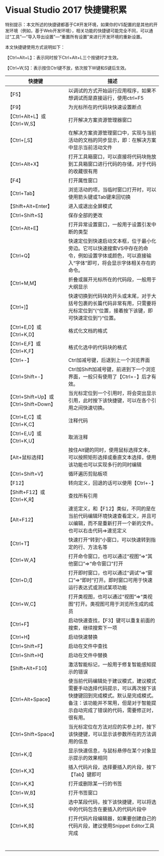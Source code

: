 # Visual Studio 2017 快捷键积累

特别提示：本文所述的快捷键都基于C#开发环境，如果你的VS配置的是其他的开发环境（例如，基于Web开发环境），相关功能的快捷键可能完全不同，可以通过“工具”—“导入导出设置”—“重置所有设置”来进行开发环境的重新设置。

本文快捷键使用方式说明如下：

【Ctrl+Alt+L】：表示同时按下Ctrl+Alt+L三个按键时才生效。

【Ctrl+W,S】：表示按住Ctrl键不放，依次按下W键和S键后生效。

| 快捷键                                 | 描述                                                         |
| -------------------------------------- | ------------------------------------------------------------ |
| 【F5】                                 | 以调试的方式开始运行应用程序，如果不想调试而是直接运行，使用ctrl+F5 |
| 【F9】                                 | 为光标所在的代码块快速设置断点                               |
| 【Ctrl+Alt+L】或【Ctrl+W,S】           | 打开解决方案资源管理器窗口                                   |
| 【Ctrl+[,S】                           | 在解决方案资源管理窗口中，实现与当前活动的文档的同步显示，即：在解决方案中显示当前活动文件 |
| 【Ctrl+Alt+X】                         | 打开工具箱窗口，可以直接将代码块拖放到工具箱窗口进行代码的存储，对于代码的收藏很有用 |
| 【F4】                                 | 打开属性窗口                                                 |
| 【Ctrl+Tab】                           | 浏览活动的项，当临时窗口打开时，可以使用箭头键或Tab键来回切换 |
| 【Shift+Alt+Enter】                    | 进入或退出全屏模式                                           |
| 【Ctrl+Shift+S】                       | 保存全部的更改                                               |
| 【Ctrl+Alt+E】                         | 打开异常设置窗口，一般用于设置引发中断的类型                 |
| 【Ctrl+Q】                             | 快速定位到快速启动文本框，位于最小化旁边。它可以快速搜索VS中存在的命令，例如设置字体或颜色，可以直接输入“字体”即可，将会显示字体相关存在的命令。 |
| 【Ctrl+M,M】                           | 折叠或展开光标所在的代码段，一般用于大纲显示                 |
| 【Ctrl+]】                             | 快速切换到代码块的开头或末尾，对于大括号包裹的长篇代码非常有用，只需要将光标定位到”{“位置，接着按下该键，即可快速定位到”}“位置。 |
| 【Ctrl+E,D】或【Ctrl+K,D】             | 格式化文档的格式                                             |
| 【Ctrl+E,F】或【Ctrl+K,F】             | 格式化选中的代码块的格式                                     |
| 【Ctrl+-】                             | Ctrl加减号键，后退到上一个浏览界面                           |
| 【Ctrl+Shift+-】                       | Ctrl加Shift加减号键，前进到下一个浏览界面，一般只有使用了【Ctrl+-】后才有效。 |
| 【Ctrl+Shift+Up】或【Ctrl+Shift+Down】 | 当光标定位到一个引用时，将会突出显示引用，此时按下该快捷键，可以在各个引用之间快速切换。 |
| 【Ctrl+E,C】或【Ctrl+K,C】             | 注释代码                                                     |
| 【Ctrl+E,U】或【Ctrl+K,U】             | 取消注释                                                     |
| 【Alt+鼠标选择】                       | 按住Alt键的同时，使用鼠标选择文本，可以按照矩形选择或垂直文本选择，使用该功能也可以实现多行的同时编辑 |
| 【Ctrl+Shift+V】                       | 循环遍历剪贴板项                                             |
| 【F12】                                | 转向定义，回退的话可以使用【Ctrl+-】                         |
| 【Shift+F12】或【Ctrl+K,R】            | 查找所有引用                                                 |
| 【Alt+F12】                            | 速览定义，和【F12】类似，不同的是在当前代码编辑环境快速查看定义，并且可以编辑，而不是重新打开一个新的文件。也可以右击代码=>速览定义 |
| 【Ctrl+T】                             | 快速打开“转到”小窗口，可以快速转到指定的行、方法名等         |
| 【Ctrl+W,A】                           | 打开命令窗口，也可以通过“视图”=>“其他窗口”=>“命令窗口”打开   |
| 【Ctrl+D,I】                           | 打开即时窗口，也可以通过“调试”=>“窗口”=>“即时”打开。即时窗口可用于快速运行表达式或测试某项功能 |
| 【Ctrl+W,C】                           | 打开类视图，也可以通过“视图”=>“类视图”打开。类视图可用于浏览所生成的成员 |
| 【Ctrl+F】                             | 启动快速查找，【F3】键可以重复前面的搜索，继续搜索下一项     |
| 【Ctrl+H】                             | 启动快速替换                                                 |
| 【Ctrl+Shift+F】                       | 启动在文件中查找                                             |
| 【Ctrl+Shift+H】                       | 启动在文件中替换                                             |
| 【Shift+Alt+F10】                      | 激活智能标记，一般用于修复智能感知提示的错误                 |
| 【Ctrl+Alt+Space】                     | 使当前代码编辑处于建议模式，建议模式需要手动选择代码提示，可以再次按下该快捷键回到完成模式。默认是完成模式。备注：该功能并不常用，但是对于智能提示自动完成了错误的代码，需要修正时，很有用。 |
| 【Ctrl+Shift+Space】                   | 当光标定位在方法对应的实参上时，按下该快捷键，可以显示该参数所在的方法调用的信息 |
| 【Ctrl+K,I】                           | 显示快速信息，与鼠标悬停在某个对象显示提示的效果相同         |
| 【Ctrl+K,X】                           | 插入代码片段，选择要插入的片段，按下【Tab】键即可            |
| 【Ctrl+K,K】                           | 打开或删除某一行的书签                                       |
| 【Ctrl+W,B】                           | 打开书签窗口                                                 |
| 【Ctrl+K,S】                           | 选中某段代码，按下该快捷键，可以将选中的代码包含在要插入的代码片段中 |
| 【Ctrl+K,B】                           | 打开代码片段编辑器，如果要创建自己的代码片段，建议使用Snippet Editor工具完成 |
|                                        |                                                              |
|                                        |                                                              |
|                                        |                                                              |
|                                        |                                                              |
|                                        |                                                              |
|                                        |                                                              |
|                                        |                                                              |

 